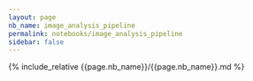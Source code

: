 ```yaml
---
layout: page
nb_name: image_analysis_pipeline
permalink: notebooks/image_analysis_pipeline
sidebar: false
---
```


{% include_relative {{page.nb_name}}/{{page.nb_name}}.md %}
